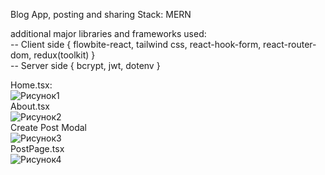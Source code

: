 Blоg Aрp, posting and sharing
Stack: MERN

additional major libraries and frameworks used:    
 -- Client side { flowbite-react, tailwind css, react-hook-form, react-router-dom, redux(toolkit) }    
 -- Server side { bcrypt, jwt, dotenv }


Home.tsx:    
![Рисунок1](https://github.com/vtiposhnik/BlogApplication/assets/99889690/57d08084-dd05-4cf2-b07d-f8573a6e55e0)     
About.tsx    
![Рисунок2](https://github.com/vtiposhnik/BlogApplication/assets/99889690/14d2cff8-e854-4d5b-99e6-f966a9b04aa9)    
Create Post Modal   
![Рисунок3](https://github.com/vtiposhnik/BlogApplication/assets/99889690/8a4fbe20-f300-44f7-a733-3c5ef0115e9a)    
PostPage.tsx   
![Рисунок4](https://github.com/vtiposhnik/BlogApplication/assets/99889690/edc97b71-0e6c-4fc1-8384-54c6795b642f)   
